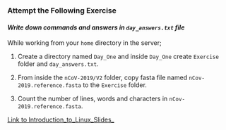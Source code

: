### Attempt the Following Exercise
#### *Write down commands and answers in `day_answers.txt` file*
While working from your `home` directory in the server; 

1. Create a directory named `Day_One` and inside `Day_One` create `Exercise` folder and `day_answers.txt`.

2. From inside the `nCoV-2019/V2` folder, copy fasta file named `nCov-2019.reference.fasta` to the `Exercise` folder.

3. Count the number of lines, words and characters in `nCov-2019.reference.fasta`.


[Link to Introduction_to_Linux_Slides_](https://kemriwellcometrust-my.sharepoint.com/:p:/g/personal/jmwanga_kemri-wellcome_org/EZTPY9xsGLhPqaU36QeV-swBuUo3onBPyT6BLbBDy3fqFg?e=4Eb7hH)
